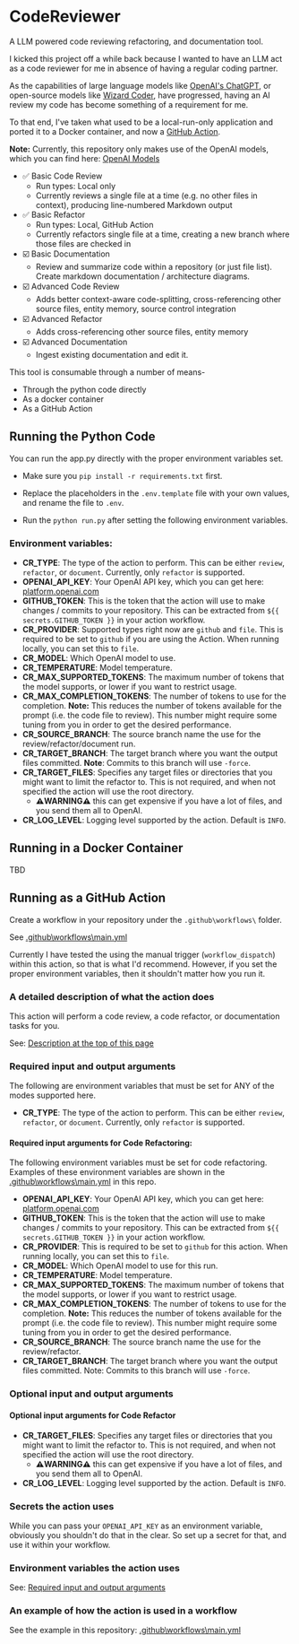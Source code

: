 # CodeReviewer
A LLM powered code reviewing refactoring, and documentation tool.

I kicked this project off a while back because I wanted to have an LLM act as a code reviewer for me in absence of having a regular coding partner.  

As the capabilities of large language models like [OpenAI's ChatGPT](https://chat.openai.com), or open-source models like [Wizard Coder](https://huggingface.co/WizardLM/WizardCoder-15B-V1.0), have progressed, having an AI review my code has become something of a requirement for me.

To that end, I've taken what used to be a local-run-only application and ported it to a Docker container, and now a [GitHub Action](https://docs.github.com/en/actions/learn-github-actions/understanding-github-actions).

**Note:** Currently, this repository only makes use of the OpenAI models, which you can find here: [OpenAI Models](https://platform.openai.com/docs/models/overview)

- ✅ Basic Code Review
  - Run types: Local only
  - Currently reviews a single file at a time (e.g. no other files in context), producing line-numbered Markdown output
- ✅ Basic Refactor
  - Run types: Local, GitHub Action
  - Currently refactors single file at a time, creating a new branch where those files are checked in  
- ☑️ Basic Documentation
  - Review and summarize code within a repository (or just file list).  Create markdown documentation / architecture diagrams.
- ☑️ Advanced Code Review
  - Adds better context-aware code-splitting, cross-referencing other source files, entity memory, source control integration
- ☑️ Advanced Refactor
  - Adds cross-referencing other source files, entity memory
- ☑️ Advanced Documentation
  - Ingest existing documentation and edit it.

This tool is consumable through a number of means-
- Through the python code directly
- As a docker container
- As a GitHub Action

## Running the Python Code
You can run the app.py directly with the proper environment variables set.

- Make sure you `pip install -r requirements.txt` first.

- Replace the placeholders in the `.env.template` file with your own values, and rename the file to `.env`.

- Run the `python run.py` after setting the following environment variables.

### Environment variables:
- **CR_TYPE**: The type of the action to perform.  This can be either `review`, `refactor`, or `document`.  Currently, only `refactor` is supported.
- **OPENAI_API_KEY**: Your OpenAI API key, which you can get here: [platform.openai.com](https://platform.openai.com)
- **GITHUB_TOKEN**: This is the token that the action will use to make changes / commits to your repository.  This can be extracted from `${{ secrets.GITHUB_TOKEN }}` in your action workflow.
- **CR_PROVIDER**: Supported types right now are `github` and `file`.  This is required to be set to `github` if you are using the Action.  When running locally, you can set this to `file`.
- **CR_MODEL**: Which OpenAI model to use.
- **CR_TEMPERATURE**: Model temperature.
- **CR_MAX_SUPPORTED_TOKENS**: The maximum number of tokens that the model supports, or lower if you want to restrict usage.
- **CR_MAX_COMPLETION_TOKENS**: The number of tokens to use for the completion.  **Note:** This reduces the number of tokens available for the prompt (i.e. the code file to review).  This number might require some tuning from you in order to get the desired performance.
- **CR_SOURCE_BRANCH**: The source branch name the use for the review/refactor/document run.
- **CR_TARGET_BRANCH**: The target branch where you want the output files committed.  **Note**: Commits to this branch will use `-force`.
- **CR_TARGET_FILES**: Specifies any target files or directories that you might want to limit the refactor to.  This is not required, and when not specified the action will use the root directory.  
  - **⚠️WARNING⚠️** this can get expensive if you have a lot of files, and you send them all to OpenAI.
- **CR_LOG_LEVEL**: Logging level supported by the action. Default is `INFO`.

## Running in a Docker Container
TBD

## Running as a GitHub Action
Create a workflow in your repository under the `.github\workflows\` folder.  

See [.github\workflows\main.yml](.github\workflows\main.yml)

Currently I have tested the using the manual trigger (`workflow_dispatch`) within this action, so that is what I'd recommend.  However, if you set the proper environment variables, then it shouldn't matter how you run it.

### A detailed description of what the action does
This action will perform a code review, a code refactor, or documentation tasks for you. 

See: [Description at the top of this page](#CodeReviewer)


### Required input and output arguments
The following are environment variables that must be set for ANY of the modes supported here.

- **CR_TYPE**: The type of the action to perform.  This can be either `review`, `refactor`, or `document`.  Currently, only `refactor` is supported.

#### Required input arguments for Code Refactoring:
The following environment variables must be set for code refactoring.  Examples of these environment variables are shown in the [.github\workflows\main.yml](.github\workflows\main.yml) in this repo.

- **OPENAI_API_KEY**: Your OpenAI API key, which you can get here: [platform.openai.com](https://platform.openai.com)
- **GITHUB_TOKEN**: This is the token that the action will use to make changes / commits to your repository.  This can be extracted from `${{ secrets.GITHUB_TOKEN }}` in your action workflow.
- **CR_PROVIDER**: This is required to be set to `github` for this action.  When running locally, you can set this to `file`.
- **CR_MODEL**: Which OpenAI model to use for this run.
- **CR_TEMPERATURE**: Model temperature.
- **CR_MAX_SUPPORTED_TOKENS**: The maximum number of tokens that the model supports, or lower if you want to restrict usage.
- **CR_MAX_COMPLETION_TOKENS**: The number of tokens to use for the completion.  **Note:** This reduces the number of tokens available for the prompt (i.e. the code file to review).  This number might require some tuning from you in order to get the desired performance.
- **CR_SOURCE_BRANCH**: The source branch name the use for the review/refactor.
- **CR_TARGET_BRANCH**: The target branch where you want the output files committed.  Note: Commits to this branch will use `-force`.

### Optional input and output arguments

#### Optional input arguments for Code Refactor
- **CR_TARGET_FILES**: Specifies any target files or directories that you might want to limit the refactor to.  This is not required, and when not specified the action will use the root directory.  
  - **⚠️WARNING⚠️** this can get expensive if you have a lot of files, and you send them all to OpenAI.
- **CR_LOG_LEVEL**: Logging level supported by the action. Default is `INFO`.

### Secrets the action uses
While you can pass your `OPENAI_API_KEY` as an environment variable, obviously you shouldn't do that in the clear.  So set up a secret for that, and use it within your workflow.

### Environment variables the action uses

See: [Required input and output arguments](###Required-input-and-output-arguments)

### An example of how the action is used in a workflow

See the example in this repository: [.github\workflows\main.yml](.github\workflows\main.yml)
